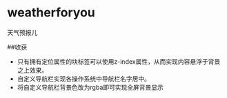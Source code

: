 # weatherforyou
天气预报儿


##收获
- 只有拥有定位属性的块标签可以使用z-index属性，从而实现内容悬浮于背景之上效果。
- 自定义导航栏实现各操作系统中导航栏名字居中。
- 将自定义导航栏背景色改为rgba即可实现全屏背景显示